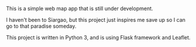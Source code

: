 This is a simple web map app that is still under development.

I haven't been to Siargao, but this project just inspires me save up so I can go to that paradise someday.

This project is written in Python 3, and is using Flask framework and Leaflet.
